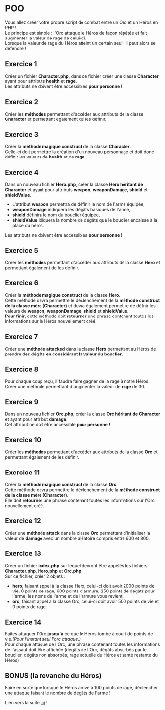 # POO
Vous allez créer votre propre script de combat entre un Orc et un Héros en PHP !  
Le principe est simple : l'Orc attaque le Héros de façon répétée et fait augmenter la valeur de rage de celui-ci.  
Lorsque la valeur de rage du Héros atteint un certain seuil, il peut alors se défendre !


## Exercice 1
Créer un fichier **Character.php**, dans ce fichier créer une classe **Character** ayant pour attributs **health** et **rage**.  
Les attributs ne doivent être accessibles **pour personne !**

## Exercice 2
Créer les **méthodes** permettant d'accéder aux attributs de la classe **Character** et permettant également de les définir.

## Exercice 3
Créer la **méthode magique construct** de la classe **Character**.  
Celle-ci doit permettre la création d'un nouveau personnage et doit donc définir les valeurs de **health** et de **rage**.

## Exercice 4
Dans un nouveau fichier **Hero.php**, créer la classe **Hero héritant de Character** et ayant pour attributs **weapon**, **weaponDamage**, **shield** et **shieldValue**.  
* L'attribut **weapon** permettra de définir le nom de l'arme équipée,  
* **weaponDamage** indiquera les dégâts basiques de l'arme,  
* **shield** définira le nom du bouclier équipée,
* **shieldValue** idiquera la nombre de dégâts que le bouclier encaisse à la place du héros.  

Les attributs ne doivent être accessibles **pour personne !**

## Exercice 5
Créer les **méthodes** permettant d'accéder aux attributs de la classe **Hero** et permettant également de les définir.

## Exercice 6
Créer la **méthode magique construct** de la classe **Hero**.  
Cette méthode devra permettre le déclenchement de la **méthode construct de la classe mère (Character)** et devra également permettre de défnir les valeurs de **weapon**, **weaponDamage**, **shield** et **shieldValue**.  
**Pour finir**, cette méthode doit **retourner** une phrase contenant toutes les informations sur le Héros nouvellement créé.

## Exercice 7
Créer une **méthode attacked** dans la classe **Hero** permettant au Héros de prendre des dégâts **en considérant la valeur du bouclier**.

## Exercice 8
Pour chaque coup reçu, il faudra faire gagner de la rage à notre Héros.  
Créer une méthode permettant d'augmenter la valeur de **rage** de 30.

## Exercice 9
Dans un nouveau fichier **Orc.php**, créer la classe **Orc héritant de Character** et ayant pour attribut **damage**.  
Cet attribut ne doit être accessible **pour personne !**

## Exercice 10
Créer les **méthodes** permettant d'accéder aux attributs de la classe **Orc** et permettant également de les définir.

## Exercice 11
Créer la **méthode magique construct** de la classe **Orc**.  
Cette méthode devra permettre le déclenchement de la **méthode construct de la classe mère (Character)**.  
Elle doit **retourner** une phrase contenant toutes les informations sur l'Orc nouvellement créé.

## Exercice 12
Créer une **méthode attack** dans la classe **Orc** permettant d'initialiser la valeur de **damage** avec un nombre aléatoire compris entre 600 et 800.

## Exercice 13
Créer un fichier **index.php** sur lequel devront être appelés les fichiers **Character.php**, **Hero.php** et **Orc.php**.  
Sur ce fichier, créer 2 objets :
* **hero**, faisant appel à la classe Hero, celui-ci doit avoir 2000 points de vie, 0 points de rage, 600 points d'armure, 250 points de dégâts pour l'arme, les noms de l'arme et de l'armure vous revient,
* **orc**, faisant appel à la classe Orc, celui-ci doit avoir 500 points de vie et 0 points de rage.

## Exercice 14
Faites attaquer l'Orc **jusqu'à** ce que le Héros tombe à court de points de vie.*(Pour l'instant seul l'orc attaque.)*  
Pour chaque attaque de l'Orc, une phrase contenant toutes les informations de l'assaut doit être affichée (dégâts de l'Orc, dégâts absorbés par le bouclier, dégâts non absorbés, rage actuelle du Héros et santé restante du Héros)

## BONUS (la revanche du Héros)
Faire en sorte que lorsque le Héros arrive à 100 points de rage, déclencher une attaque faisant le nombre de dégâts de l'arme !

Lien vers la suite [ici](https://gitlab.ecole-e2n.fr/MajorDuky/poo-2.0-interface) !
